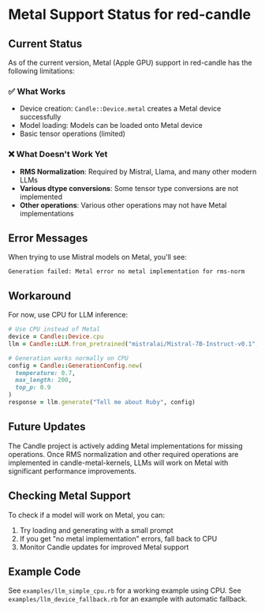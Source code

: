 # Metal Support Status for red-candle

## Current Status

As of the current version, Metal (Apple GPU) support in red-candle has the following limitations:

### ✅ What Works
- Device creation: `Candle::Device.metal` creates a Metal device successfully
- Model loading: Models can be loaded onto Metal device
- Basic tensor operations (limited)

### ❌ What Doesn't Work Yet
- **RMS Normalization**: Required by Mistral, Llama, and many other modern LLMs
- **Various dtype conversions**: Some tensor type conversions are not implemented
- **Other operations**: Various other operations may not have Metal implementations

## Error Messages

When trying to use Mistral models on Metal, you'll see:
```
Generation failed: Metal error no metal implementation for rms-norm
```

## Workaround

For now, use CPU for LLM inference:

```ruby
# Use CPU instead of Metal
device = Candle::Device.cpu
llm = Candle::LLM.from_pretrained("mistralai/Mistral-7B-Instruct-v0.1", device)

# Generation works normally on CPU
config = Candle::GenerationConfig.new(
  temperature: 0.7,
  max_length: 200,
  top_p: 0.9
)
response = llm.generate("Tell me about Ruby", config)
```

## Future Updates

The Candle project is actively adding Metal implementations for missing operations. Once RMS normalization and other required operations are implemented in candle-metal-kernels, LLMs will work on Metal with significant performance improvements.

## Checking Metal Support

To check if a model will work on Metal, you can:

1. Try loading and generating with a small prompt
2. If you get "no metal implementation" errors, fall back to CPU
3. Monitor Candle updates for improved Metal support

## Example Code

See `examples/llm_simple_cpu.rb` for a working example using CPU.
See `examples/llm_device_fallback.rb` for an example with automatic fallback.